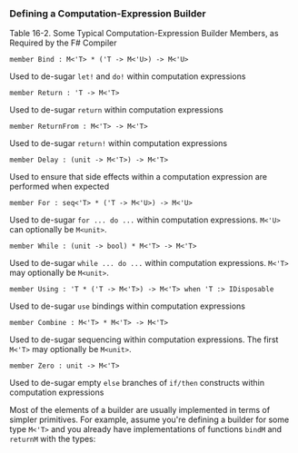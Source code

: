 ### Defining a Computation-Expression Builder

Table 16-2. Some Typical Computation-Expression Builder Members, as Required by the F# Compiler

```F#
member Bind : M<'T> * ('T -> M<'U>) -> M<'U>
```

Used to de-sugar `let!` and `do!` within computation expressions

```F#
member Return : 'T -> M<'T>
```

Used to de-sugar `return` within computation expressions

```F#
member ReturnFrom : M<'T> -> M<'T>
```

Used to de-sugar `return!` within computation expressions

```F#
member Delay : (unit -> M<'T>) -> M<'T>
```

Used to ensure that side effects within a computation expression are performed when expected

```F#
member For : seq<'T> * ('T -> M<'U>) -> M<'U>
```

Used to de-sugar `for ... do ...` within computation expressions. `M<'U>` can optionally be `M<unit>`.

```F#
member While : (unit -> bool) * M<'T> -> M<'T>
```

Used to de-sugar `while ... do ...` within computation expressions. `M<'T>` may optionally be `M<unit>`.

```F#
member Using : 'T * ('T -> M<'T>) -> M<'T> when 'T :> IDisposable
```

Used to de-sugar `use` bindings within computation expressions

```F#
member Combine : M<'T> * M<'T> -> M<'T>
```

Used to de-sugar sequencing within computation expressions. The first `M<'T>` may optionally be `M<unit>`.

```F#
member Zero : unit -> M<'T>
```

Used to de-sugar empty `else` branches of `if/then` constructs within computation expressions



Most of the elements of a builder are usually implemented in terms of simpler primitives. For example, assume you're defining a builder for some type `M<'T>` and you already have implementations of functions `bindM` and `returnM` with the types: